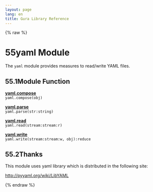 ```yaml
---
layout: page
lang: en
title: Gura Library Reference
---
```


{% raw %}
<h1><span class="caption-index-1">55</span><a name="anchor-55"></a>yaml Module</h1>
<p>
The <code>yaml</code> module provides measures to read/write YAML files.
</p>
<h2><span class="caption-index-2">55.1</span><a name="anchor-55-1"></a>Module Function</h2>
<p>
<div><strong style="text-decoration:underline">yaml.compose</strong></div>
<div style="margin-bottom:1em"><code>yaml.compose(obj)</code></div>

</p>
<p>
<div><strong style="text-decoration:underline">yaml.parse</strong></div>
<div style="margin-bottom:1em"><code>yaml.parse(str:string)</code></div>

</p>
<p>
<div><strong style="text-decoration:underline">yaml.read</strong></div>
<div style="margin-bottom:1em"><code>yaml.read(stream:stream:r)</code></div>

</p>
<p>
<div><strong style="text-decoration:underline">yaml.write</strong></div>
<div style="margin-bottom:1em"><code>yaml.write(stream:stream:w, obj):reduce</code></div>

</p>
<h2><span class="caption-index-2">55.2</span><a name="anchor-55-2"></a>Thanks</h2>
<p>
This module uses yaml library which is distributed in the following site:
</p>
<p>
<a href="http://pyyaml.org/wiki/LibYAML">http://pyyaml.org/wiki/LibYAML</a>
</p>
<p />

{% endraw %}
